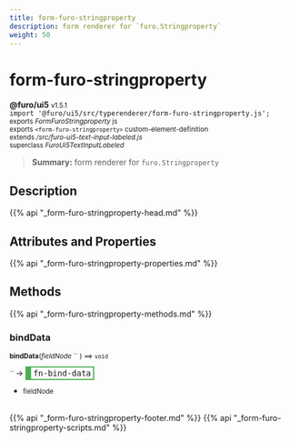 ```yaml
---
title: form-furo-stringproperty
description: form renderer for `furo.Stringproperty`
weight: 50
---
```


# form-furo-stringproperty
**@furo/ui5** <small>v1.5.1</small>
<br>`import '@furo/ui5/src/typerenderer/form-furo-stringproperty.js';`<small>
<br>exports *FormFuroStringproperty* js
<br>exports `<form-furo-stringproperty>` custom-element-definition
<br>extends */src/furo-ui5-text-input-labeled.js*
<br>superclass *FuroUi5TextInputLabeled*</small>

> **Summary:** form renderer for `furo.Stringproperty`

## Description



{{% api "_form-furo-stringproperty-head.md" %}}

## Attributes and Properties
{{% api "_form-furo-stringproperty-properties.md" %}}




## Methods
{{% api "_form-furo-stringproperty-methods.md" %}}


### **bindData**
<small>**bindData**(*fieldNode* `` ) ⟹ `void`</small>

<small>`` </small> →
<span  style="border-width:2px 2px 2px 10px; border-style: solid;border-color:  rgb(76, 175, 80);font-family:monospace; padding:2px 4px;">fn-bind-data</span>



- <small>fieldNode </small>
<br><br>




{{% api "_form-furo-stringproperty-footer.md" %}}
{{% api "_form-furo-stringproperty-scripts.md" %}}

